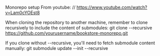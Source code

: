 Monorepo setup From youtube: // https://www.youtube.com/watch?v=Lam0cYOEst8

When cloning the repository to another machine, remember to clone recursively to include the content of submodules:
git clone --recursive https://github.com/yourusername/bookstore-monorepo.git

If you clone without --recursive, you'll need to fetch submodule content manually:
git submodule update --init --recursive
